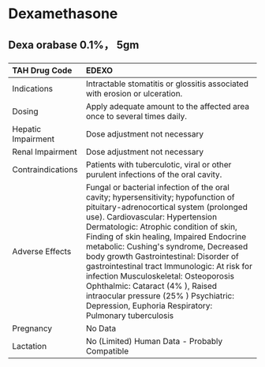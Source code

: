 # Dexamethasone

## Dexa orabase 0.1%， 5gm

##### 

| TAH Drug Code      | EDEXO                                                                                                                                                                                                                                                                                                                                                                                                                                                                                                                                                                   |
|:-------------------|:------------------------------------------------------------------------------------------------------------------------------------------------------------------------------------------------------------------------------------------------------------------------------------------------------------------------------------------------------------------------------------------------------------------------------------------------------------------------------------------------------------------------------------------------------------------------|
| Indications        | Intractable stomatitis or glossitis associated with erosion or ulceration.                                                                                                                                                                                                                                                                                                                                                                                                                                                                                              |
| Dosing             | Apply adequate amount to the affected area once to several times daily.                                                                                                                                                                                                                                                                                                                                                                                                                                                                                                 |
| Hepatic Impairment | Dose adjustment not necessary                                                                                                                                                                                                                                                                                                                                                                                                                                                                                                                                           |
| Renal Impairment   | Dose adjustment not necessary                                                                                                                                                                                                                                                                                                                                                                                                                                                                                                                                           |
| Contraindications  | Patients with tuberculotic, viral or other purulent infections of the oral cavity.                                                                                                                                                                                                                                                                                                                                                                                                                                                                                      |
| Adverse Effects    | Fungal or bacterial infection of the oral cavity; hypersensitivity; hypofunction of pituitary-adrenocortical system (prolonged use). Cardiovascular: Hypertension Dermatologic: Atrophic condition of skin, Finding of skin healing, Impaired Endocrine metabolic: Cushing's syndrome, Decreased body growth Gastrointestinal: Disorder of gastrointestinal tract Immunologic: At risk for infection Musculoskeletal: Osteoporosis Ophthalmic: Cataract (4% ), Raised intraocular pressure (25% ) Psychiatric: Depression, Euphoria Respiratory: Pulmonary tuberculosis |
| Pregnancy          | No Data                                                                                                                                                                                                                                                                                                                                                                                                                                                                                                                                                                 |
| Lactation          | No (Limited) Human Data - Probably Compatible                                                                                                                                                                                                                                                                                                                                                                                                                                                                                                                           |

